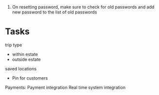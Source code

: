 1. On resetting password, make sure to check for old passwords and add new password to the list of old passwords

# Tasks
trip type
 - within estate
 - outside estate

saved locations

- Pin for customers

Payments:
Payment integration
Real time system integration